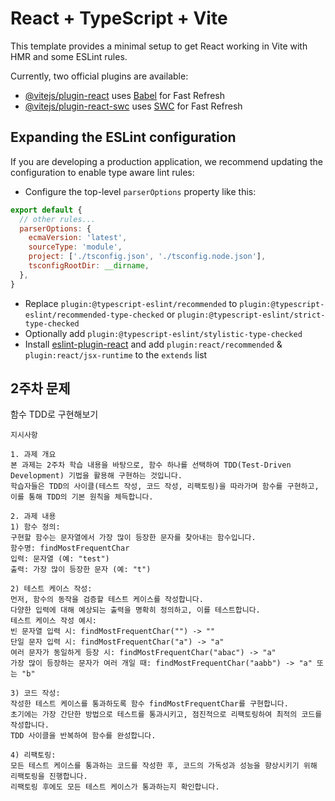 # React + TypeScript + Vite

This template provides a minimal setup to get React working in Vite with HMR and some ESLint rules.

Currently, two official plugins are available:

- [@vitejs/plugin-react](https://github.com/vitejs/vite-plugin-react/blob/main/packages/plugin-react/README.md) uses [Babel](https://babeljs.io/) for Fast Refresh
- [@vitejs/plugin-react-swc](https://github.com/vitejs/vite-plugin-react-swc) uses [SWC](https://swc.rs/) for Fast Refresh

## Expanding the ESLint configuration

If you are developing a production application, we recommend updating the configuration to enable type aware lint rules:

- Configure the top-level `parserOptions` property like this:

```js
export default {
  // other rules...
  parserOptions: {
    ecmaVersion: 'latest',
    sourceType: 'module',
    project: ['./tsconfig.json', './tsconfig.node.json'],
    tsconfigRootDir: __dirname,
  },
}
```

- Replace `plugin:@typescript-eslint/recommended` to `plugin:@typescript-eslint/recommended-type-checked` or `plugin:@typescript-eslint/strict-type-checked`
- Optionally add `plugin:@typescript-eslint/stylistic-type-checked`
- Install [eslint-plugin-react](https://github.com/jsx-eslint/eslint-plugin-react) and add `plugin:react/recommended` & `plugin:react/jsx-runtime` to the `extends` list

## 2주차 문제
함수 TDD로 구현해보기

`지시사항`
```
1. 과제 개요
본 과제는 2주차 학습 내용을 바탕으로, 함수 하나를 선택하여 TDD(Test-Driven Development) 기법을 활용해 구현하는 것입니다.
학습자들은 TDD의 사이클(테스트 작성, 코드 작성, 리팩토링)을 따라가며 함수를 구현하고, 이를 통해 TDD의 기본 원칙을 체득합니다.

2. 과제 내용
1) 함수 정의:
구현할 함수는 문자열에서 가장 많이 등장한 문자를 찾아내는 함수입니다.
함수명: findMostFrequentChar
입력: 문자열 (예: "test")
출력: 가장 많이 등장한 문자 (예: "t")

2) 테스트 케이스 작성:
먼저, 함수의 동작을 검증할 테스트 케이스를 작성합니다.
다양한 입력에 대해 예상되는 출력을 명확히 정의하고, 이를 테스트합니다.
테스트 케이스 작성 예시:
빈 문자열 입력 시: findMostFrequentChar("") -> ""
단일 문자 입력 시: findMostFrequentChar("a") -> "a"
여러 문자가 동일하게 등장 시: findMostFrequentChar("abac") -> "a"
가장 많이 등장하는 문자가 여러 개일 때: findMostFrequentChar("aabb") -> "a" 또는 "b"

3) 코드 작성:
작성한 테스트 케이스를 통과하도록 함수 findMostFrequentChar를 구현합니다.
초기에는 가장 간단한 방법으로 테스트를 통과시키고, 점진적으로 리팩토링하여 최적의 코드를 작성합니다.
TDD 사이클을 반복하여 함수를 완성합니다.

4) 리팩토링:
모든 테스트 케이스를 통과하는 코드를 작성한 후, 코드의 가독성과 성능을 향상시키기 위해 리팩토링을 진행합니다.
리팩토링 후에도 모든 테스트 케이스가 통과하는지 확인합니다.
```